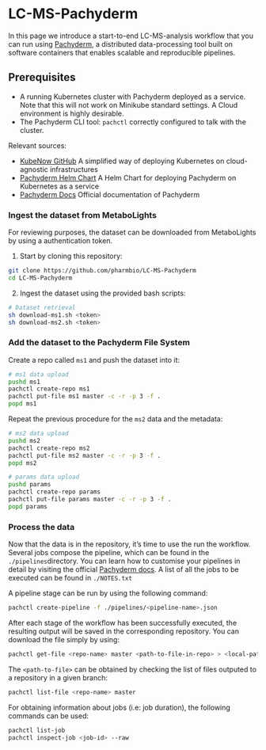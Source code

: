 # LC-MS-Pachyderm
In this page we introduce a start-to-end LC-MS-analysis workflow that you can run using [Pachyderm](https://github.com/pachyderm/pachyderm), a distributed data-processing tool built on software containers that enables scalable and reproducible pipelines.

## Prerequisites

-	A running Kubernetes cluster with Pachyderm deployed as a service. Note that this will not work on Minikube standard settings. A Cloud environment is highly desirable.
-	The Pachyderm CLI tool: `pachctl` correctly configured to talk with the cluster.

Relevant sources:

-	[KubeNow GitHub](https://github.com/kubenow/KubeNow) A simplified way of deploying Kubernetes on cloud-agnostic infrastructures
-	[Pachyderm Helm Chart](https://github.com/kubernetes/charts/tree/master/stable/pachyderm) A Helm Chart for deploying Pachyderm on Kubernetes as a service
-	[Pachyderm Docs](http://docs.pachyderm.io/en/v1.7.3/index.html) Official documentation of Pachyderm


### Ingest the dataset from MetaboLights

For reviewing purposes, the dataset can be downloaded from MetaboLights by using a authentication token.

1. Start by cloning this repository:
```bash
git clone https://github.com/pharmbio/LC-MS-Pachyderm
cd LC-MS-Pachyderm
```

2. Ingest the dataset using the provided bash scripts:

```bash
# Dataset retrieval
sh download-ms1.sh <token>
sh download-ms2.sh <token>
```

### Add the dataset to the Pachyderm File System

Create a repo called `ms1` and push the dataset into it:

```bash
# ms1 data upload 
pushd ms1
pachctl create-repo ms1
pachctl put-file ms1 master -c -r -p 3 -f . 
popd ms1
```

Repeat the previous procedure for the `ms2` data and the metadata:

```bash
# ms2 data upload 
pushd ms2
pachctl create-repo ms2
pachctl put-file ms2 master -c -r -p 3 -f . 
popd ms2
```

```bash
# params data upload 
pushd params
pachctl create-repo params
pachctl put-file params master -c -r -p 3 -f . 
popd params
```

### Process the data

Now that the data is in the repository, it’s time to use the run the workflow. Several jobs compose the pipeline, which can be found in the `./pipelines`directory. You can learn how to customise your pipelines in detail by visiting the official [Pachyderm docs](http://docs.pachyderm.io/en/v1.7.3/reference/pipeline_spec.html). A list of all the jobs to be executed can be found in `./NOTES.txt`

A pipeline stage can be run by using the following command:
```bash
pachctl create-pipeline -f ./pipelines/<pipeline-name>.json
```

After each stage of the workflow has been successfully executed, the resulting output will be saved in the corresponding repository. You can download the file simply by using: 

```bash
pachctl get-file <repo-name> master <path-to-file-in-repo> > <local-path-output>
```

The `<path-to-file>` can be obtained by checking the list of files outputed to a repository in a given branch:
```bash
pachctl list-file <repo-name> master
```

For obtaining information about jobs (i.e: job duration), the following commands can be used:
```bash
pachctl list-job
pachctl inspect-job <job-id> --raw 
```

